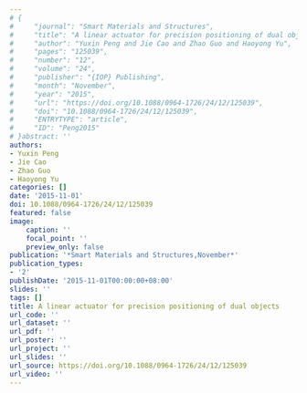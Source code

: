 ```yaml
---
# {
#     "journal": "Smart Materials and Structures",
#     "title": "A linear actuator for precision positioning of dual objects",
#     "author": "Yuxin Peng and Jie Cao and Zhao Guo and Haoyong Yu",
#     "pages": "125039",
#     "number": "12",
#     "volume": "24",
#     "publisher": "{IOP} Publishing",
#     "month": "November",
#     "year": "2015",
#     "url": "https://doi.org/10.1088/0964-1726/24/12/125039",
#     "doi": "10.1088/0964-1726/24/12/125039",
#     "ENTRYTYPE": "article",
#     "ID": "Peng2015"
# }abstract: ''
authors:
- Yuxin Peng
- Jie Cao
- Zhao Guo
- Haoyong Yu
categories: []
date: '2015-11-01'
doi: 10.1088/0964-1726/24/12/125039
featured: false
image:
    caption: ''
    focal_point: ''
    preview_only: false
publication: '*Smart Materials and Structures,November*'
publication_types:
- '2'
publishDate: '2015-11-01T00:00:00+08:00'
slides: ''
tags: []
title: A linear actuator for precision positioning of dual objects
url_code: ''
url_dataset: ''
url_pdf: ''
url_poster: ''
url_project: ''
url_slides: ''
url_source: https://doi.org/10.1088/0964-1726/24/12/125039
url_video: ''
---
```

